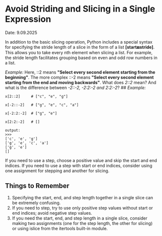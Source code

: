 # Avoid Striding and Slicing in a Single Expression

Date: 9.09.2025

In addition to the basic slicing operation, Python includes a special syntax for specifying the stride length of a slice in the form of a list **[start:end:stride]**. This allows you to take every nth element when slicing a list. For example, the stride length facilitates grouping based on even and odd row numbers in a list.

*Example:*
	Here, ::2 means **"Select every second element starting from the beginning"**. The more complex ::-2 means **"Select every second element starting from the end and moving backwards"**.
What does *2::2* mean? And what is the difference between *-2::-2, -2:2:-2 and 2:2:-2*?
	## *Example:*
	
	x[2::2]     # ["c", "e", "g"]
	
	x[-2::-2]   # ["g", "e", "c", "a"]
	
	x[-2:2:-2]  # ["g", "e"]
	
	x[2:2:-2]   # []

	output:
	>>>
	['c', 'e', 'g']
	['g', 'e', 'c', 'a']
	['g', 'e']
	[]
If you need to use a step, choose a positive value and skip the start and end indices. If you need to use a step with start or end indices, consider using one assignment for stepping and another for slicing.

## Things to Remember
1. Specifying the start, end, and step length together in a single slice can be extremely confusing.
2. If you need to step, try to use only positive step values without start or end indices; avoid negative step values.
3. If you need the start, end, and step length in a single slice, consider making two assignments (one for the step length, the other for slicing) or using islice from the itertools built-in module.